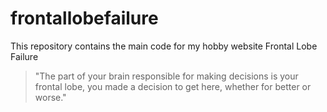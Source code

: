 # frontallobefailure
This repository contains the main code for my hobby website Frontal Lobe Failure
> "The part of your brain responsible for making decisions is your frontal lobe, you made a decision to get here, whether for better or worse."

